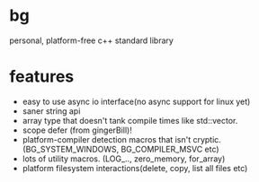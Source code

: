 # bg
personal, platform-free c++ standard library  

# features
 - easy to use async io interface(no async support for linux yet)
 - saner string api
 - array<t> type that doesn't tank compile times like std::vector.
 - scope defer (from gingerBill)!
 - platform-compiler detection macros that isn't cryptic. (BG_SYSTEM_WINDOWS, BG_COMPILER_MSVC etc)
 - lots of utility macros. (LOG_.., zero_memory, for_array)
 - platform filesystem interactions(delete, copy, list all files etc)
